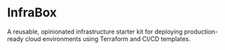# InfraBox
A reusable, opinionated infrastructure starter kit for deploying production-ready cloud environments using Terraform and CI/CD templates.
